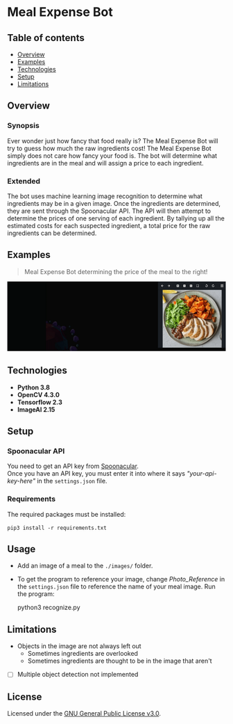 # Meal Expense Bot

## Table of contents
* [Overview](#overview)
* [Examples](#examples)
* [Technologies](#technologies)
* [Setup](#setup)
* [Limitations](#limitations)

## Overview
### Synopsis
Ever wonder just how fancy that food really is? The Meal Expense Bot will try to guess how much the raw ingredients cost! The Meal Expense Bot simply does not care how fancy your food is. The bot will determine what ingredients are in the meal and will assign a price to each ingredient.

### Extended
The bot uses machine learning image recognition to determine what ingredients may be in a given image. Once the ingredients are determined, they are sent through the Spoonacular API. The API will then attempt to determine the prices of one serving of each ingredient. By tallying up all the estimated costs for each suspected ingredient, a total price for the raw ingredients can be determined.

## Examples

> Meal Expense Bot determining the price of the meal to the right!

[![Screen Recording](./.pictures/demo.gif)](https://github.com/Alex0Blackwell/meal-expense-bot)

## Technologies
- **Python 3.8**
- **OpenCV 4.3.0**
- **Tensorflow 2.3**
- **ImageAI 2.15**

## Setup

### Spoonacular API

You need to get an API key from [Spoonacular](https://spoonacular.com/food-api).  
Once you have an API key, you must enter it into where it says *"your-api-key-here"* in the `settings.json` file.  

### Requirements

The required packages must be installed:

    pip3 install -r requirements.txt


## Usage

- Add an image of a meal to the `./images/` folder.  
- To get the program to reference your image, change *Photo_Reference* in the `settings.json` file to reference the name of your meal image.
Run the program:  

    python3 recognize.py

## Limitations
- Objects in the image are not always left out
  - Sometimes ingredients are overlooked
  - Sometimes ingredients are thought to be in the image that aren't
- [ ] Multiple object detection not implemented

## License
Licensed under the [GNU General Public License v3.0](LICENSE).
